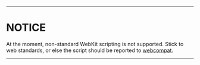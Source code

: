 
***

# NOTICE

At the moment, non-standard WebKit scripting is not supported. Stick to web standards, or else the script should be reported to [webcompat](https://webcompat.com/).

***
